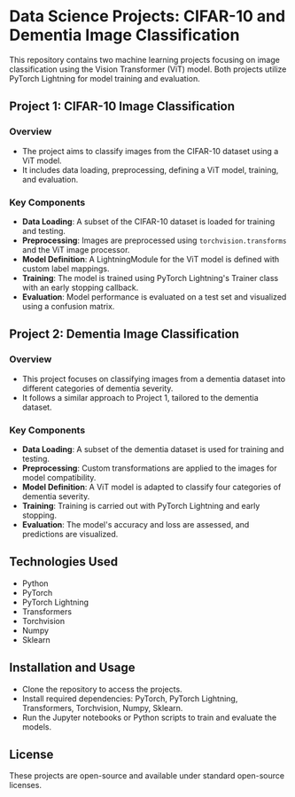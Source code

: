 # Data Science Projects: CIFAR-10 and Dementia Image Classification

This repository contains two machine learning projects focusing on image classification using the Vision Transformer (ViT) model. Both projects utilize PyTorch Lightning for model training and evaluation.

## Project 1: CIFAR-10 Image Classification

### Overview
- The project aims to classify images from the CIFAR-10 dataset using a ViT model.
- It includes data loading, preprocessing, defining a ViT model, training, and evaluation.

### Key Components
- **Data Loading**: A subset of the CIFAR-10 dataset is loaded for training and testing.
- **Preprocessing**: Images are preprocessed using `torchvision.transforms` and the ViT image processor.
- **Model Definition**: A LightningModule for the ViT model is defined with custom label mappings.
- **Training**: The model is trained using PyTorch Lightning's Trainer class with an early stopping callback.
- **Evaluation**: Model performance is evaluated on a test set and visualized using a confusion matrix.

## Project 2: Dementia Image Classification

### Overview
- This project focuses on classifying images from a dementia dataset into different categories of dementia severity.
- It follows a similar approach to Project 1, tailored to the dementia dataset.

### Key Components
- **Data Loading**: A subset of the dementia dataset is used for training and testing.
- **Preprocessing**: Custom transformations are applied to the images for model compatibility.
- **Model Definition**: A ViT model is adapted to classify four categories of dementia severity.
- **Training**: Training is carried out with PyTorch Lightning and early stopping.
- **Evaluation**: The model's accuracy and loss are assessed, and predictions are visualized.

## Technologies Used
- Python
- PyTorch
- PyTorch Lightning
- Transformers
- Torchvision
- Numpy
- Sklearn

## Installation and Usage
- Clone the repository to access the projects.
- Install required dependencies: PyTorch, PyTorch Lightning, Transformers, Torchvision, Numpy, Sklearn.
- Run the Jupyter notebooks or Python scripts to train and evaluate the models.

## License
These projects are open-source and available under standard open-source licenses.
